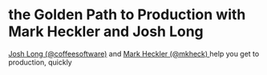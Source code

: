 # the Golden Path to Production with Mark Heckler and Josh Long
[Josh Long (@coffeesoftware)](https://youtube.com/@coffeesoftware) and [Mark Heckler (@mkheck) ](https://twitter.com/mkheck) help you get to production, quickly
